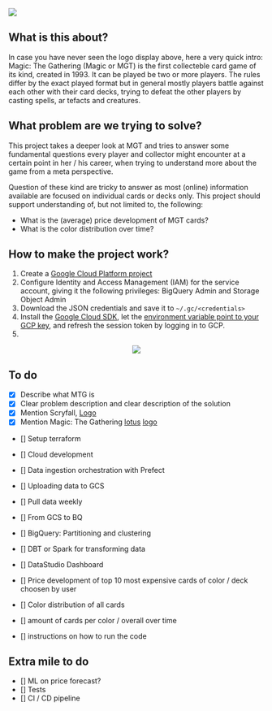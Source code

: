 ![](https://upload.wikimedia.org/wikipedia/commons/3/3f/Magicthegathering-logo.svg)

## What is this about?
In case you have never seen the logo display above, here a very quick intro: Magic: The Gathering (Magic or MGT) is the first collecteble card game of its kind, created in 1993. It can be played be two or more players. The rules differ by the exact played format but in general mostly players battle against each other with their card decks, trying to defeat the other players by casting spells, ar tefacts and creatures. 

## What problem are we trying to solve?
This project takes a deeper look at MGT and tries to answer some fundamental questions every player and collector might encounter at a certain point in her / his career, when trying to understand more about the game from a meta perspective. 

Question of these kind are tricky to answer as most (online) information available are focused on individual cards or decks only. This project should support understanding of, but not limited to, the following:

- What is the (average) price development of MGT cards?
- What is the color distribution over time?

## How to make the project work?
1. Create a [Google Cloud Platform project](https://console.cloud.google.com/cloud-resource-manager) 
2. Configure Identity and Access Management (IAM) for the service account, giving it the following privileges: BigQuery Admin and Storage Object Admin
3. Download the JSON credentials and save it to `~/.gc/<credentials>`
4. Install the [Google Cloud SDK](https://cloud.google.com/sdk/docs/install-sdk), let the [environment variable point to your GCP key](https://cloud.google.com/docs/authentication/application-default-credentials#GAC), and refresh the session token by logging in to GCP.
5. 

<center><a href="https://scryfall.com/"><img src="https://static.wikia.nocookie.net/mtgsalvation_gamepedia/images/e/e6/Site-logo.png/revision/latest?cb=20210621093849"></a></center>

## To do
- [x] Describe what MTG is
- [X] Clear problem description and clear description of the solution
- [x] Mention Scryfall, [Logo](https://static.wikia.nocookie.net/mtgsalvation_gamepedia/images/a/a2/Scryfall.jpg/revision/latest/scale-to-width-down/180?cb=20221220021533)
- [x] Mention Magic: The Gathering [lotus](https://static.wikia.nocookie.net/mtgsalvation_gamepedia/images/e/e6/Site-logo.png/revision/latest?cb=20210621093849) [logo](https://www.google.com/url?sa=i&url=https%3A%2F%2Fde.m.wikipedia.org%2Fwiki%2FDatei%3AMagicthegathering-logo.svg&psig=AOvVaw1ITUEgWPlwcDb6HN93f5dR&ust=1678264036225000&source=images&cd=vfe&ved=0CBAQjRxqFwoTCKiMx--yyf0CFQAAAAAdAAAAABAE)

- [] Setup terraform
- [] Cloud development

- [] Data ingestion orchestration with Prefect
- [] Uploading data to GCS
- [] Pull data weekly

- [] From GCS to BQ
- [] BigQuery: Partitioning and clustering 

- [] DBT or Spark for transforming data

- [] DataStudio Dashboard
- [] Price development of top 10 most expensive cards of color / deck choosen by user
- [] Color distribution of all cards
- [] amount of cards per color / overall over time

- [] instructions on how to run the code

## Extra mile to do
- [] ML on price forecast?
- [] Tests
- [] CI / CD pipeline